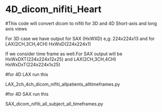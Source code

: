 # 4D_dicom_nifiti_Heart

#This code will convert dicom to nifiti for 3D and 4D Short-axis and long axis views

For 3D case we have output for SAX (HxWXD) e,g: 224x224x13 and for LAX(2CH,3CH,4CH) HxWxD(224x224x1)

If we consider time frame as well.For SAX output will be HxWxDXT(224x224x12x25) and LAX(2CH,3CH,4CH) HxWxDxT(224x224x1x25)


#for 4D LAX run this

LAX_2ch_4ch_dicom_nifiti_allpatients_alltimeframes.py

#for 4D SAX run this

SAX_dicom_nifiti_all_subject_all_timeframes.py
